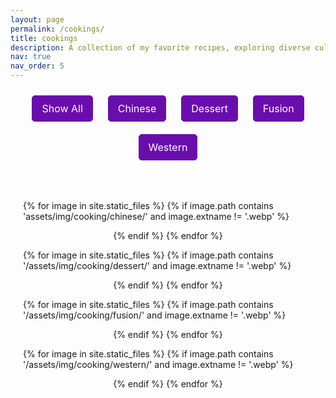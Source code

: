 ```yaml
---
layout: page
permalink: /cookings/
title: cookings
description: A collection of my favorite recipes, exploring diverse culinary traditions from around the world, including Chinese, Western, fusion, and desserts.
nav: true
nav_order: 5
---
```


<style>
  /* Category Selection Styling */
  #category-selection {
    text-align: center;
    margin-bottom: 20px;
  }

  .filter-btn {
    padding: 10px 15px;
    margin: 10px;
    font-size: 1rem;
    font-family: var(--font-sans-serif); /* Match al-folio font */
    background-color: #6a0dad; /* Set to a purple color */
    color: white; /* Keep text color white */
    border: 1px solid #6a0dad; /* Border to match the button background */
    border-radius: 5px;
    cursor: pointer;
    transition: background-color 0.3s;
  }

  .filter-btn:hover {
    background-color: #5e0bb0; /* Slightly darker purple on hover */
    color: white; /* Keep the text white on hover */
  }

  /* Image Gallery Styling */
  .gallery {
    display: flex;
    flex-wrap: wrap;
    justify-content: space-evenly;
    padding: 20px;
  }

  .filter {
    display: none; /* Hide all images by default */
    margin: 20px;
    text-align: center;
  }

  .filter img {
    width: 280px;
    height: auto;
    border-radius: 10px;
    box-shadow: 0 4px 8px rgba(0, 0, 0, 0.1);
    transition: transform 0.2s ease-in-out, box-shadow 0.2s ease-in-out;
  }

  .filter img:hover {
    transform: scale(1.05); /* Slight zoom effect */
    box-shadow: 0 8px 16px rgba(0, 0, 0, 0.2); /* Stronger shadow */
  }
</style>

<!-- Selection Bar -->
<div id="category-selection">
  <button class="filter-btn" onclick="filterSelection('all')">Show All</button>
  <button class="filter-btn" onclick="filterSelection('chinese')">Chinese</button>
  <button class="filter-btn" onclick="filterSelection('dessert')">Dessert</button>
  <button class="filter-btn" onclick="filterSelection('fusion')">Fusion</button>
  <button class="filter-btn" onclick="filterSelection('western')">Western</button>
</div>

<!-- Image Gallery -->
<div class="gallery">

  <!-- Loop for Chinese Category -->

{% for image in site.static_files %}
{% if image.path contains 'assets/img/cooking/chinese/' and image.extname != '.webp' %}


  <div class="filter chinese">
    <img src="{{ image.path }}" alt="Chinese Dish" width="300px">
  </div>
  {% endif %}
{% endfor %}

<!-- Loop for Dessert Category -->

{% for image in site.static_files %}
{% if image.path contains '/assets/img/cooking/dessert/' and image.extname != '.webp' %}

  <div class="filter dessert">
    <img src="{{ image.path }}" alt="Dessert" width="300px">
  </div>
  {% endif %}
{% endfor %}

<!-- Loop for Fusion Category -->

{% for image in site.static_files %}
{% if image.path contains '/assets/img/cooking/fusion/' and image.extname != '.webp' %}

  <div class="filter fusion">
    <img src="{{ image.path }}" alt="Fusion Dish" width="300px">
  </div>
  {% endif %}
{% endfor %}

<!-- Loop for Western Category -->

{% for image in site.static_files %}
{% if image.path contains '/assets/img/cooking/western/' and image.extname != '.webp' %}

  <div class="filter western">
    <img src="{{ image.path }}" alt="Western Dish" width="300px">
  </div>
  {% endif %}
{% endfor %}

</div>

<script>
  function filterSelection(category) {
    var items = document.getElementsByClassName("filter");
    
    if (category == "all") category = "";
    
    for (var i = 0; i < items.length; i++) {
      items[i].style.display = "none"; // Hide all items by default
      if (items[i].className.indexOf(category) > -1) {
        items[i].style.display = "block"; // Show matching items
      }
    }
  }

  // Show all items by default on page load
  filterSelection('all');
</script>
